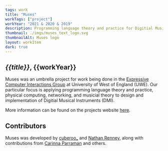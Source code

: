 ```yaml
---
tags: work
title: "Muses"
workTags: ["project"]
workYear: "2021 & 2020 & 2019"
description: Programming language theory and practice for Digitial Musical Instruments (DMI).
thumbnail: ./imgs/muses_text_logo.svg
thumbnailAlt: Muses logo
layout: workItem
dark: true
---
```


## *{{title}}*, {{workYear}}

Muses was an umbrella project for work being done in the [Expressive Computer Interactions Group](https://www.uwe.ac.uk/research/centres-and-groups/csrc/research-themes/expressive-computer-interactions) at University of West of England (UWE). Our particular focus is applying programming language theory and practice, physical computing, networking, and musicial theory to design and implementation of Digitial Musical Instruments (DMI).

More information can be found on the projects website [here](https://muses-dmi.github.io/).

## Contributors

Muses was developed by [cuberoo_](/) and [Nathan Renney](http://www.cems.uwe.ac.uk/~ng-renney/), along with contributions from [Carinna Parraman](https://www.uwe.ac.uk/sca/research/cfpr/staff/carinna_parraman/) and others.